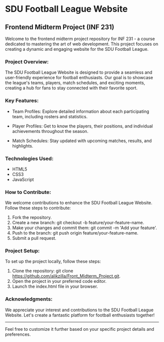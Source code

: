# SDU Football League Website

## Frontend Midterm Project (INF 231)

Welcome to the frontend midterm project repository for INF 231 - a course dedicated to mastering the art of web development. This project focuses on creating a dynamic and engaging website for the SDU Football League.

### Project Overview:

The SDU Football League Website is designed to provide a seamless and user-friendly experience for football enthusiasts. Our goal is to showcase the league's teams, players, match schedules, and exciting moments, creating a hub for fans to stay connected with their favorite sport.

### Key Features:

- Team Profiles: Explore detailed information about each participating team, including rosters and statistics.

- Player Profiles: Get to know the players, their positions, and individual achievements throughout the season.

- Match Schedules: Stay updated with upcoming matches, results, and highlights.

### Technologies Used:

- HTML5
- CSS3
- JavaScript

### How to Contribute:

We welcome contributions to enhance the SDU Football League Website. Follow these steps to contribute:

1. Fork the repository.
2. Create a new branch: git checkout -b feature/your-feature-name.
3. Make your changes and commit them: git commit -m 'Add your feature'.
4. Push to the branch: git push origin feature/your-feature-name.
5. Submit a pull request.

### Project Setup:

To set up the project locally, follow these steps:

1. Clone the repository: git clone https://github.com/alikzilla/Front_Midterm_Project.git.
2. Open the project in your preferred code editor.
3. Launch the index.html file in your browser.

### Acknowledgments:

We appreciate your interest and contributions to the SDU Football League Website. Let's create a fantastic platform for football enthusiasts together!

---

Feel free to customize it further based on your specific project details and preferences.
